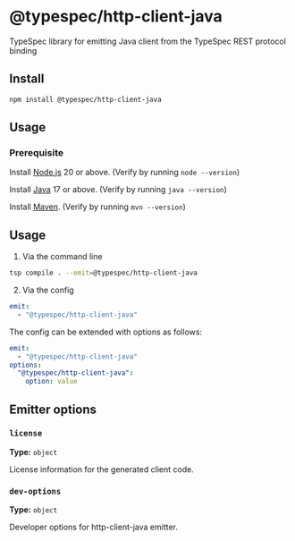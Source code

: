 # @typespec/http-client-java

TypeSpec library for emitting Java client from the TypeSpec REST protocol binding

## Install

```bash
npm install @typespec/http-client-java
```

## Usage

### Prerequisite

Install [Node.js](https://nodejs.org/) 20 or above. (Verify by running `node --version`)

Install [Java](https://docs.microsoft.com/java/openjdk/download) 17 or above. (Verify by running `java --version`)

Install [Maven](https://maven.apache.org/download.cgi). (Verify by running `mvn --version`)

## Usage

1. Via the command line

```bash
tsp compile . --emit=@typespec/http-client-java
```

2. Via the config

```yaml
emit:
  - "@typespec/http-client-java"
```

The config can be extended with options as follows:

```yaml
emit:
  - "@typespec/http-client-java"
options:
  "@typespec/http-client-java":
    option: value
```

## Emitter options

### `license`

**Type:** `object`

License information for the generated client code.

### `dev-options`

**Type:** `object`

Developer options for http-client-java emitter.
